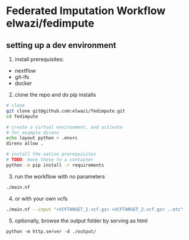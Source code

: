 # Federated Imputation Workflow elwazi/fedimpute

## setting up a dev environment

1. install prerequisites:
 - nextflow
 - git-lfs
 - docker

2. clone the repo and do pip installs
```bash
# clone 
git clone git@github.com:elwazi/fedimpute.git
cd fedimpute

# create a virtual environment, and activate 
# for example direnv
echo layout python > .envrc
direnv allow .

# install the native prerequisites
# TODO: move these to a container
python -m pip install -r requirements

```

3. run the workflow with no parameters
```bash
./main.nf
```

4. or with your own vcfs
```bash 
./main.nf --input "<VCFTARGET_2.vcf.gz> <VCFTARGET_2.vcf.gz> ..etc" 
```

5. optionally, browse the output folder by serving as html
```
python -m http.server -d ./output/
```